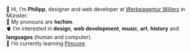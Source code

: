 👋 Hi, I’m **Philipp**, designer and web developer at [Werbeagentur Willers](https://www.werbeagentur-willers.de) in Münster.  
🦊 My pronouns are **he/him**.  
🫀 I’m interested in **design**, **web development**, **music**, **art**, **history** and **languages** (human and computer).  
🧠 I’m currently learning [Pimcore](https://pimcore.com/).  

<!---
willers-pm/willers-pm is a ✨ special ✨ repository because its `README.md` (this file) appears on your GitHub profile.
You can click the Preview link to take a look at your changes.
--->
